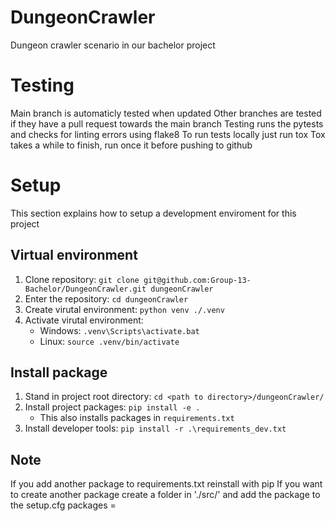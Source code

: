 # DungeonCrawler
Dungeon crawler scenario in our bachelor project

# Testing
Main branch is automaticly tested when updated
Other branches are tested if they have a pull request towards the main branch
Testing runs the pytests and checks for linting errors using flake8
To run tests locally just run tox
Tox takes a while to finish, run once it before pushing to github

# Setup
This section explains how to setup a development enviroment for this project

## Virtual environment
1. Clone repository: `git clone git@github.com:Group-13-Bachelor/DungeonCrawler.git dungeonCrawler`
2. Enter the repository: `cd dungeonCrawler`
3. Create virutal environment: `python venv ./.venv`
4. Activate virutal environment:
    - Windows: `.venv\Scripts\activate.bat`
    - Linux: `source .venv/bin/activate`

## Install package
1. Stand in project root directory: `cd <path to directory>/dungeonCrawler/`
2. Install project packages: `pip install -e .`
    - This also installs packages in `requirements.txt`
3. Install developer tools: `pip install -r .\requirements_dev.txt`

## Note
If you add another package to requirements.txt reinstall with pip
If you want to create another package create a folder in './src/' and add the package to the setup.cfg packages = 